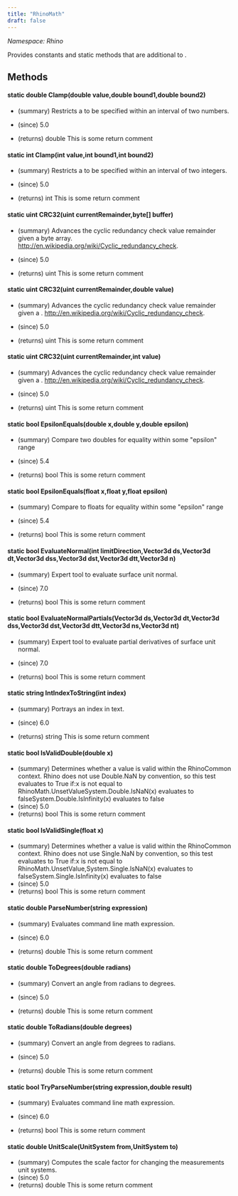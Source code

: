 ```yaml
---
title: "RhinoMath"
draft: false
---
```


*Namespace: Rhino*

   Provides constants and static methods that are additional to
   .
   
## Methods
#### static double Clamp(double value,double bound1,double bound2)
- (summary) 
     Restricts a  to be specified within an interval of two numbers.
     
- (since) 5.0
- (returns) double This is some return comment
#### static int Clamp(int value,int bound1,int bound2)
- (summary) 
     Restricts a  to be specified within an interval of two integers.
     
- (since) 5.0
- (returns) int This is some return comment
#### static uint CRC32(uint currentRemainder,byte[] buffer)
- (summary) 
     Advances the cyclic redundancy check value remainder given a byte array.
     http://en.wikipedia.org/wiki/Cyclic_redundancy_check.
     
- (since) 5.0
- (returns) uint This is some return comment
#### static uint CRC32(uint currentRemainder,double value)
- (summary) 
     Advances the cyclic redundancy check value remainder given a .
     http://en.wikipedia.org/wiki/Cyclic_redundancy_check.
     
- (since) 5.0
- (returns) uint This is some return comment
#### static uint CRC32(uint currentRemainder,int value)
- (summary) 
     Advances the cyclic redundancy check value remainder given a .
     http://en.wikipedia.org/wiki/Cyclic_redundancy_check.
     
- (since) 5.0
- (returns) uint This is some return comment
#### static bool EpsilonEquals(double x,double y,double epsilon)
- (summary) 
     Compare two doubles for equality within some "epsilon" range
     
- (since) 5.4
- (returns) bool This is some return comment
#### static bool EpsilonEquals(float x,float y,float epsilon)
- (summary) 
     Compare to floats for equality within some "epsilon" range
     
- (since) 5.4
- (returns) bool This is some return comment
#### static bool EvaluateNormal(int limitDirection,Vector3d ds,Vector3d dt,Vector3d dss,Vector3d dst,Vector3d dtt,Vector3d n)
- (summary) 
     Expert tool to evaluate surface unit normal.
     
- (since) 7.0
- (returns) bool This is some return comment
#### static bool EvaluateNormalPartials(Vector3d ds,Vector3d dt,Vector3d dss,Vector3d dst,Vector3d dtt,Vector3d ns,Vector3d nt)
- (summary) 
     Expert tool to evaluate partial derivatives of surface unit normal.
     
- (since) 7.0
- (returns) bool This is some return comment
#### static string IntIndexToString(int index)
- (summary) 
     Portrays an  index in text.
     
- (since) 6.0
- (returns) string This is some return comment
#### static bool IsValidDouble(double x)
- (summary) 
     Determines whether a  value is valid within the RhinoCommon context.
     Rhino does not use Double.NaN by convention, so this test evaluates to True if:x is not equal to RhinoMath.UnsetValueSystem.Double.IsNaN(x) evaluates to falseSystem.Double.IsInfinity(x) evaluates to false
- (since) 5.0
- (returns) bool This is some return comment
#### static bool IsValidSingle(float x)
- (summary) 
     Determines whether a  value is valid within the RhinoCommon context.
     Rhino does not use Single.NaN by convention, so this test evaluates to True if:x is not equal to RhinoMath.UnsetValue,System.Single.IsNaN(x) evaluates to falseSystem.Single.IsInfinity(x) evaluates to false
- (since) 5.0
- (returns) bool This is some return comment
#### static double ParseNumber(string expression)
- (summary) 
     Evaluates command line math expression.  
     
- (since) 6.0
- (returns) double This is some return comment
#### static double ToDegrees(double radians)
- (summary) 
     Convert an angle from radians to degrees.
     
- (since) 5.0
- (returns) double This is some return comment
#### static double ToRadians(double degrees)
- (summary) 
     Convert an angle from degrees to radians.
     
- (since) 5.0
- (returns) double This is some return comment
#### static bool TryParseNumber(string expression,double result)
- (summary) 
     Evaluates command line math expression.  
     
- (since) 6.0
- (returns) bool This is some return comment
#### static double UnitScale(UnitSystem from,UnitSystem to)
- (summary) Computes the scale factor for changing the measurements unit systems.
- (since) 5.0
- (returns) double This is some return comment
